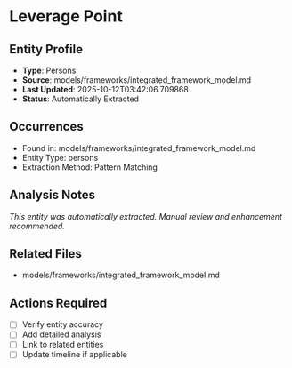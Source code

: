# Leverage Point

## Entity Profile
- **Type**: Persons
- **Source**: models/frameworks/integrated_framework_model.md
- **Last Updated**: 2025-10-12T03:42:06.709868
- **Status**: Automatically Extracted

## Occurrences
- Found in: models/frameworks/integrated_framework_model.md
- Entity Type: persons
- Extraction Method: Pattern Matching

## Analysis Notes
*This entity was automatically extracted. Manual review and enhancement recommended.*

## Related Files
- models/frameworks/integrated_framework_model.md

## Actions Required
- [ ] Verify entity accuracy
- [ ] Add detailed analysis
- [ ] Link to related entities
- [ ] Update timeline if applicable
